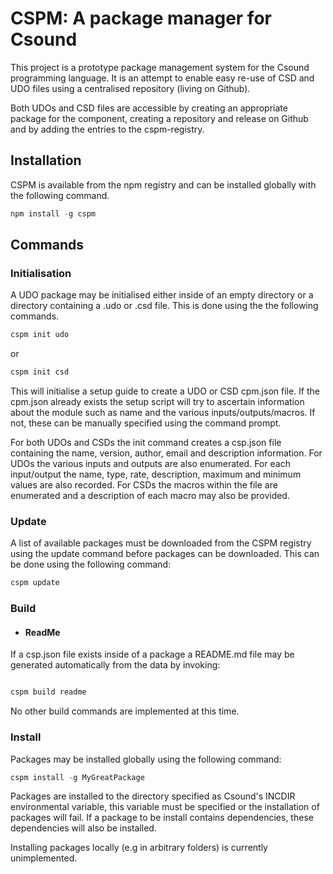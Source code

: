 # CSPM: A package manager for Csound

This project is a prototype package management system for the Csound programming language. It is an attempt to enable easy re-use of CSD and UDO files using a centralised repository (living on Github).

Both UDOs and CSD files are accessible by creating an appropriate package for the component, creating a repository and release on Github and by adding the entries to the cspm-registry.

## Installation

CSPM is available from the npm registry and can be installed globally with the following command.
``` javascript
npm install -g cspm
```

## Commands

### Initialisation
A UDO package may be initialised either inside of an empty directory or a directory containing a .udo or .csd file. This is done using the the following commands.

``` javascript
cspm init udo
```
or
``` javascript
cspm init csd
```

This will initialise a setup guide to create a UDO or CSD cpm.json file. If the cpm.json already exists the setup script will try to ascertain information about the module such as name and the various inputs/outputs/macros. If not, these can be manually specified using the command prompt.

For both UDOs and CSDs the init command creates a csp.json file containing the name, version, author, email and description information. For UDOs the various inputs and outputs are also enumerated. For each input/output the name, type, rate, description, maximum and minimum values are also recorded. For CSDs the macros within the file are enumerated and a description of each macro may also be provided.

### Update

A list of available packages must be downloaded from the CSPM registry using the update command before packages can be downloaded. This can be done using the following command:

``` javascript
cspm update
```

### Build
+ #### ReadMe
 If a csp.json file exists inside of a package a README.md file may be generated automatically from the data by invoking:

 ``` javascript

 cspm build readme

 ```
 
No other build commands are implemented at this time.

### Install

Packages may be installed globally using the following command:
``` javascript
cspm install -g MyGreatPackage
```
Packages are installed to the directory specified as Csound's INCDIR environmental variable, this variable must be specified or the installation of packages will fail. If a package to be install contains dependencies, these dependencies will also be installed.

Installing packages locally (e.g in arbitrary folders) is currently unimplemented.
